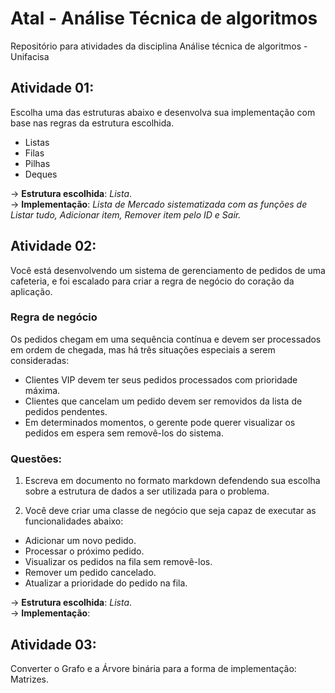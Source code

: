 # Atal - Análise Técnica de algoritmos

Repositório para atividades da disciplina Análise técnica de algoritmos - Unifacisa

## Atividade 01:

Escolha uma das estruturas abaixo e desenvolva sua implementação com base nas regras da estrutura escolhida.
- Listas
- Filas
- Pilhas
- Deques

-> **Estrutura escolhida**: *Lista*. <br>
-> **Implementação**: *Lista de Mercado sistematizada com as funções de Listar tudo, Adicionar item, Remover item pelo ID e Sair.*

## Atividade 02:

Você está desenvolvendo um sistema de gerenciamento de pedidos de uma cafeteria, e foi escalado para criar a regra de negócio do coração da aplicação.

### Regra de negócio
Os pedidos chegam em uma sequência contínua e devem ser processados em ordem de chegada, mas há três situações especiais a serem consideradas:
- Clientes VIP devem ter seus pedidos processados com prioridade máxima.
- Clientes que cancelam um pedido devem ser removidos da lista de pedidos pendentes.
- Em determinados momentos, o gerente pode querer visualizar os pedidos em espera sem removê-los do sistema.

### Questões:

1. Escreva em documento no formato markdown defendendo sua escolha sobre a estrutura de dados a ser utilizada para o problema.

2. Você deve criar uma classe de negócio que seja capaz de executar as funcionalidades abaixo:

- Adicionar um novo pedido.
- Processar o próximo pedido.
- Visualizar os pedidos na fila sem removê-los.
- Remover um pedido cancelado.
- Atualizar a prioridade do pedido na fila.

-> **Estrutura escolhida**: *Lista*. <br>
-> **Implementação**:

## Atividade 03:

Converter o Grafo e a Árvore binária para a forma de implementação: Matrizes.




